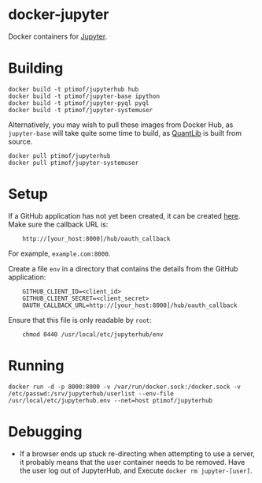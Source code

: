 # docker-jupyter

Docker containers for [Jupyter](http://jupyter.org).

# Building

	docker build -t ptimof/jupyterhub hub
	docker build -t ptimof/jupyter-base ipython
	docker build -t ptimof/jupyter-pyql pyql
	docker build -t ptimof/jupyter-systemuser

Alternatively, you may wish to pull these images from Docker Hub, as `jupyter-base`
will take quite some time to build, as [QuantLib](http://quantlib.org) is built from
source.

	docker pull ptimof/jupyterhub
	docker pull ptimof/jupyter-systemuser

# Setup

If a GitHub application has not yet been created, it can be created
[here](https://github.com/settings/applications/new). Make sure the
callback URL is:

        http://[your_host:8000]/hub/oauth_callback

For example, `example.com:8000`.

Create a file `env` in a directory that contains the details from
the GitHub application:

        GITHUB_CLIENT_ID=<client_id>
        GITHUB_CLIENT_SECRET=<client_secret>
        OAUTH_CALLBACK_URL=http://[your_host:8000]/hub/oauth_callback

Ensure that this file is only readable by `root`:

        chmod 0440 /usr/local/etc/jupyterhub/env

# Running

	docker run -d -p 8000:8000 -v /var/run/docker.sock:/docker.sock -v /etc/passwd:/srv/jupyterhub/userlist --env-file /usr/local/etc/jupyterhub.env --net=host ptimof/jupyterhub

# Debugging

* If a browser ends up stuck re-directing when attempting to use a server, it probably means that the 
user container needs to be removed. Have the user log out of JupyterHub, and Execute `docker rm jupyter-[user]`.
